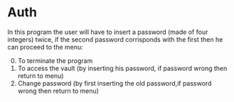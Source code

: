 # Auth

In this program the user will have to insert a password (made of four integers) twice, if the second
password corrisponds with the first then he can proceed to the menu:  

0. To terminate the program
1. To access the vault (by inserting his password, if password wrong then return to menu)
2. Change password (by first inserting the old password,if password wrong then return to menu)
